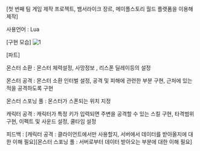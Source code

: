 [첫 번째 팀 게임 제작 프로젝트, 뱀서라이크 장르, 메이플스토리 월드 플랫폼을 이용해 제작]


사용언어 : Lua


[구현 모습]
![1](https://github.com/KORgosu/UnityProject_TeamNJPD/assets/47071344/6c1b46f6-91dc-4c3e-91d8-20ba3ac56e72)


[파트]

몬스터 소환 : 몬스터 체력설정, 사망정보 , 리스폰 딜레이등의 설정

몬스터 공격 : 몬스터 소환 인터벌 설정, 공격 및 피해에 관련한 부분 구현, 근처에 있는 적을 공격하도록 구현

몬스터 스포닝 풀 : 몬스터가 스폰되는 위치 지정

캐릭터 공격 : 캐릭터가 특정 키가 입력되면 주변을 공격할 수 있는 스킬 구현, 타격범위 구현, 이펙트 및 사운드 설정, 쿨타임 설정

피드백 : [캐릭터 공격 : 클라이언트에서만 사용할지, 서버에서 데이터를 받아올지에 대한 이해 필요][몬스터 스포닝 풀 : 서버로부터 데이터 받아오는 부분에 대한 이해 필요]
          

